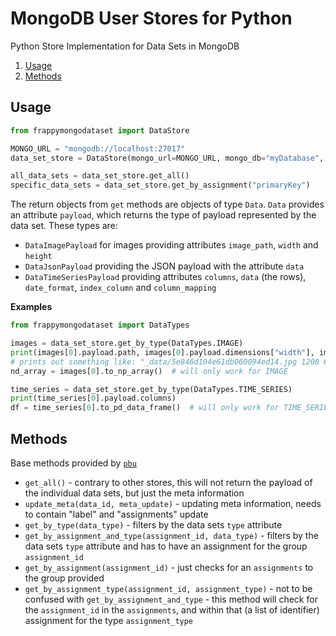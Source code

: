 # MongoDB User Stores for Python

Python Store Implementation for Data Sets in MongoDB

1. [Usage](#usage)
2. [Methods](#methods)

## Usage

```python
from frappymongodataset import DataStore

MONGO_URL = "mongodb://localhost:27017"
data_set_store = DataStore(mongo_url=MONGO_URL, mongo_db="myDatabase", collection_name="dataSets")

all_data_sets = data_set_store.get_all()
specific_data_sets = data_set_store.get_by_assignment("primaryKey")
```

The return objects from `get` methods are objects of type `Data`. `Data` provides an attribute `payload`, which returns
the type of payload represented by the data set. These types are:

- `DataImagePayload` for images providing attributes `image_path`, `width` and `height`
- `DataJsonPayload` providing the JSON payload with the attribute `data`
- `DataTimeSeriesPayload` providing attributes `columns`, `data` (the rows), `date_format`, `index_column` and
 `column_mapping`

**Examples**

```python
from frappymongodataset import DataTypes

images = data_set_store.get_by_type(DataTypes.IMAGE)
print(images[0].payload.path, images[0].payload.dimensions["width"], images[0].payload.dimensions["height"])
# prints out something like: "_data/5e846d104e61db060094ed14.jpg 1200 600"
nd_array = images[0].to_np_array()  # will only work for IMAGE

time_series = data_set_store.get_by_type(DataTypes.TIME_SERIES)
print(time_series[0].payload.columns)
df = time_series[0].to_pd_data_frame()  # will only work for TIME_SERIES
```

## Methods

Base methods provided by [`pbu`](https://pypi.org/project/pbu/)

- `get_all()` - contrary to other stores, this will not return the payload of the individual data sets, but just the
 meta information
- `update_meta(data_id, meta_update)` - updating meta information, needs to contain "label" and "assignments" update
- `get_by_type(data_type)` - filters by the data sets `type` attribute
- `get_by_assignment_and_type(assignment_id, data_type)` - filters by the data sets `type` attribute and has to have an
 assignment for the group `assignment_id`
- `get_by_assignment(assignment_id)` - just checks for an `assignments` to the group provided
- `get_by_assignment_type(assignment_id, assignment_type)` - not to be confused with `get_by_assignment_and_type` - this
 method will check for the `assignment_id` in the `assignments`, and within that (a list of identifier) assignment for
 the type `assignment_type`
